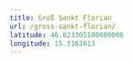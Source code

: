 ```yaml
---
title: Groß Sankt Florian
url: /gross-sankt-florian/
latitude: 46.823305100000006
longitude: 15.3162613
---
```

